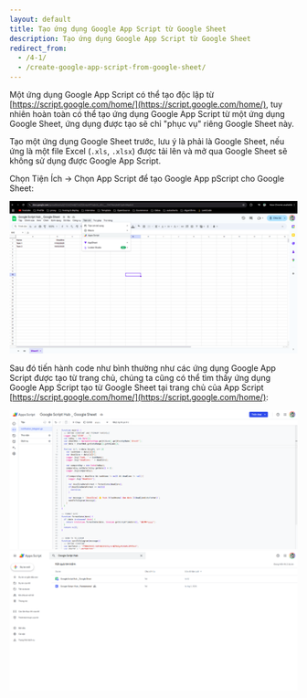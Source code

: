 ```yaml
---
layout: default
title: Tạo ứng dụng Google App Script từ Google Sheet
description: Tạo ứng dụng Google App Script từ Google Sheet
redirect_from:
  - /4-1/
  - /create-google-app-script-from-google-sheet/
---
```


Một ứng dụng Google App Script có thể tạo độc lập từ [https://script.google.com/home/](https://script.google.com/home/), tuy nhiên hoàn toàn có thể tạo ứng dụng Google App Script từ một ứng dụng Google Sheet, ứng dụng được tạo sẽ chỉ "phục vụ" riêng Google Sheet này.

Tạo một ứng dụng Google Sheet trước, lưu ý là phải là Google Sheet, nếu ứng là một file Excel (`.xls`, `.xlsx`) được tải lên và mở qua Google Sheet sẽ không sử dụng được Google App Script.

Chọn Tiện Ích -> Chọn App Script để tạo Google App pScript cho Google Sheet:

<img src="./../img/4-1_1.png" style="max-width: 100%">

Sau đó tiến hành code như bình thường như các ứng dụng Google App Script được tạo từ trang chủ, chúng ta cũng có thể tìm thấy ứng dụng Google App Script tạo từ Google Sheet tại trang chủ của App Script [https://script.google.com/home/](https://script.google.com/home/):

<img src="./../img/4-1_2.png" style="max-width: 100%">

<img src="./../img/4-1_3.png" style="max-width: 100%">